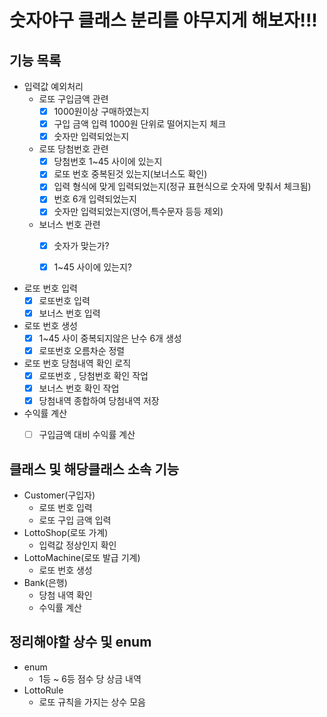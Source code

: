 # 숫자야구 클래스 분리를 야무지게 해보자!!!



## 기능 목록
- 입력값 예외처리
  - 로또 구입금액 관련
    - [x] 1000원이상 구매하였는지
    - [x] 구입 금액 입력 1000원 단위로 떨어지는지 체크
    - [x] 숫자만 입력되었는지
    
  - 로또 당첨번호 관련 
    - [x] 당첨번호 1~45 사이에 있는지
    - [x] 로또 번호 중복된것 있는지(보너스도 확인)
    - [x] 입력 형식에 맞게 입력되었는지(정규 표현식으로 숫자에 맞춰서 체크됨) 
    - [x] 번호 6개 입력되었는지
    - [x] 숫자만 입력되었는지(영어,특수문자 등등 제외)

  - 보너스 번호 관련
    - [x] 숫자가 맞는가?
    - [x] 1~45 사이에 있는지?
  

- 로또 번호 입력
  - [x] 로또번호 입력
  - [x] 보너스 번호 입력

- 로또 번호 생성
    - [x] 1~45 사이 중복되지않은 난수 6개 생성
    - [x] 로또번호 오름차순 정렬
    
- 로또 번호 당첨내역 확인 로직
  - [x] 로또번호 , 당첨번호 확인 작업
  - [x] 보너스 번호 확인 작업
  - [x] 당첨내역 종합하여 당첨내역 저장

- 수익률 계산 
  - [ ] 구입금액 대비 수익률 계산


## 클래스 및 해당클래스 소속 기능
- Customer(구입자)
  - 로또 번호 입력
  - 로또 구입 금액 입력
- LottoShop(로또 가계)
  - 입력값 정상인지 확인
- LottoMachine(로또 발급 기계)
  - 로또 번호 생성
- Bank(은행)
  - 당첨 내역 확인
  - 수익률 계산 

## 정리해야할 상수 및 enum
- enum
  - 1등 ~ 6등 점수 당 상금 내역
- LottoRule
  - 로또 규칙을 가지는 상수 모음

